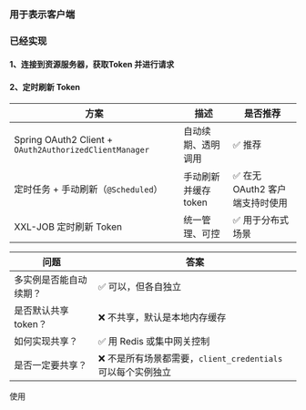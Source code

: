 


### 用于表示客户端

### 已经实现

#### 1、连接到资源服务器，获取Token 并进行请求

#### 2、定时刷新 Token 


| 方案                                                     | 描述            | 是否推荐                 |
| ------------------------------------------------------ | ------------- | -------------------- |
| Spring OAuth2 Client + `OAuth2AuthorizedClientManager` | 自动续期、透明调用     | ✅ 推荐                 |
| 定时任务 + 手动刷新（`@Scheduled`）                              | 手动刷新并缓存 token | ✅ 在无 OAuth2 客户端支持时使用 |
| XXL-JOB 定时刷新 Token                                     | 统一管理、可控       | ✅ 用于分布式场景            |



| 问题            | 答案                                        |
| ------------- | ----------------------------------------- |
| 多实例是否能自动续期？   | ✅ 可以，但各自独立                                |
| 是否默认共享 token？ | ❌ 不共享，默认是本地内存缓存                           |
| 如何实现共享？       | ✅ 用 Redis 或集中网关控制                         |
| 是否一定要共享？      | ❌ 不是所有场景都需要，`client_credentials` 可以每个实例独立 |

使用 